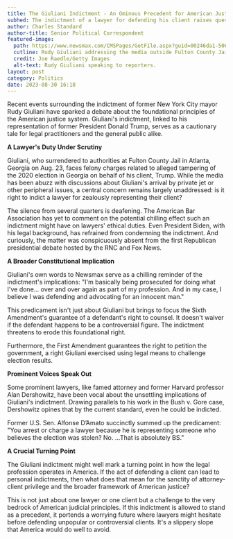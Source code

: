 ```yaml
---
title: The Giuliani Indictment - An Ominous Precedent for American Justice?
subhed: The indictment of a lawyer for defending his client raises questions about the future of legal representation in the U.S.
author: Charles Standard
author-title: Senior Political Correspondent
featured-image: 
  path: https://www.newsmax.com/CMSPages/GetFile.aspx?guid=00246da1-506e-4ab9-b53b-533b1a6e568e&SiteName=Newsmax&maxsidesize=600
  cutline: Rudy Giuliani addressing the media outside Fulton County Jail.
  credit: Joe Raedle/Getty Images
  alt-text: Rudy Giuliani speaking to reporters.
layout: post
category: Politics
date: 2023-08-30 16:18
---
```


Recent events surrounding the indictment of former New York City mayor Rudy Giuliani have sparked a debate about the foundational principles of the American justice system. Giuliani's indictment, linked to his representation of former President Donald Trump, serves as a cautionary tale for legal practitioners and the general public alike.

**A Lawyer's Duty Under Scrutiny**

Giuliani, who surrendered to authorities at Fulton County Jail in Atlanta, Georgia on Aug. 23, faces felony charges related to alleged tampering of the 2020 election in Georgia on behalf of his client, Trump. While the media has been abuzz with discussions about Giuliani's arrival by private jet or other peripheral issues, a central concern remains largely unaddressed: is it right to indict a lawyer for zealously representing their client?

The silence from several quarters is deafening. The American Bar Association has yet to comment on the potential chilling effect such an indictment might have on lawyers' ethical duties. Even President Biden, with his legal background, has refrained from condemning the indictment. And curiously, the matter was conspicuously absent from the first Republican presidential debate hosted by the RNC and Fox News.

**A Broader Constitutional Implication**

Giuliani's own words to Newsmax serve as a chilling reminder of the indictment's implications: "I'm basically being prosecuted for doing what I've done... over and over again as part of my profession. And in my case, I believe I was defending and advocating for an innocent man."

This predicament isn't just about Giuliani but brings to focus the Sixth Amendment's guarantee of a defendant's right to counsel. It doesn't waiver if the defendant happens to be a controversial figure. The indictment threatens to erode this foundational right.

Furthermore, the First Amendment guarantees the right to petition the government, a right Giuliani exercised using legal means to challenge election results.

**Prominent Voices Speak Out**

Some prominent lawyers, like famed attorney and former Harvard professor Alan Dershowitz, have been vocal about the unsettling implications of Giuliani's indictment. Drawing parallels to his work in the Bush v. Gore case, Dershowitz opines that by the current standard, even he could be indicted.

Former U.S. Sen. Alfonse D’Amato succinctly summed up the predicament: "You arrest or charge a lawyer because he is representing someone who believes the election was stolen? No. ...That is absolutely BS."

**A Crucial Turning Point**

The Giuliani indictment might well mark a turning point in how the legal profession operates in America. If the act of defending a client can lead to personal indictments, then what does that mean for the sanctity of attorney-client privilege and the broader framework of American justice?

This is not just about one lawyer or one client but a challenge to the very bedrock of American judicial principles. If this indictment is allowed to stand as a precedent, it portends a worrying future where lawyers might hesitate before defending unpopular or controversial clients. It's a slippery slope that America would do well to avoid.
